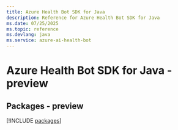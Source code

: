 ```yaml
---
title: Azure Health Bot SDK for Java
description: Reference for Azure Health Bot SDK for Java
ms.date: 07/25/2025
ms.topic: reference
ms.devlang: java
ms.service: azure-ai-health-bot
---
```

# Azure Health Bot SDK for Java - preview
## Packages - preview
[!INCLUDE [packages](health-bot-index.md)]
